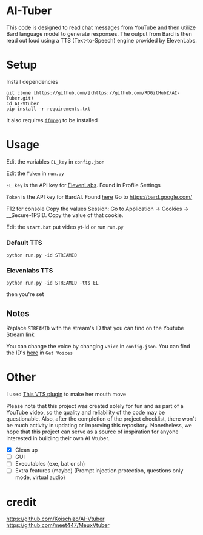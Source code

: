 # AI-Tuber
This code is designed to read chat messages from YouTube and then utilize Bard language model to generate responses. The output from Bard is then read out loud using a TTS (Text-to-Speech) engine provided by ElevenLabs.


# Setup
Install dependencies
```
git clone [https://github.com/](https://github.com/RDGitHubZ/AI-Tuber.git)
cd AI-Vtuber
pip install -r requirements.txt
```
It also requires [`ffmpeg`](https://ffmpeg.org/) to be installed

# Usage

Edit the variables `EL_key` in `config.json`

Edit the `Token` in `run.py`

`EL_key` is the API key for [ElevenLabs](https://beta.elevenlabs.io/). Found in Profile Settings

`Token` is the API key for BardAI. Found [here](https://bard.google.com/)
Go to https://bard.google.com/

F12 for console
Copy the values
    Session: Go to Application → Cookies → __Secure-1PSID. Copy the value of that cookie.

Edit the `start.bat` put video yt-id or run `run.py`

### Default TTS
```
python run.py -id STREAMID 
```
### Elevenlabs TTS
```
python run.py -id STREAMID -tts EL 
```
then you're set
## Notes
Replace `STREAMID` with the stream's ID that you can find on the Youtube Stream link

You can change the voice by changing `voice` in `config.json`. You can find the ID's [here](https://api.elevenlabs.io/docs) in `Get Voices`


# Other
I used [This VTS plugin](https://lualucky.itch.io/vts-desktop-audio-plugin) to make her mouth move

Please note that this project was created solely for fun and as part of a YouTube video, so the quality and reliability of the code may be questionable. Also, after the completion of the project checklist, there won't be much activity in updating or improving this repository. Nonetheless, we hope that this project can serve as a source of inspiration for anyone interested in building their own AI Vtuber.

- [x] Clean up
- [ ] GUI
- [ ] Executables (exe, bat or sh)
- [ ] Extra features (maybe) (Prompt injection protection, questions only mode, virtual audio)

# credit
https://github.com/Koischizo/AI-Vtuber
https://github.com/meet447/MeuxVtuber
